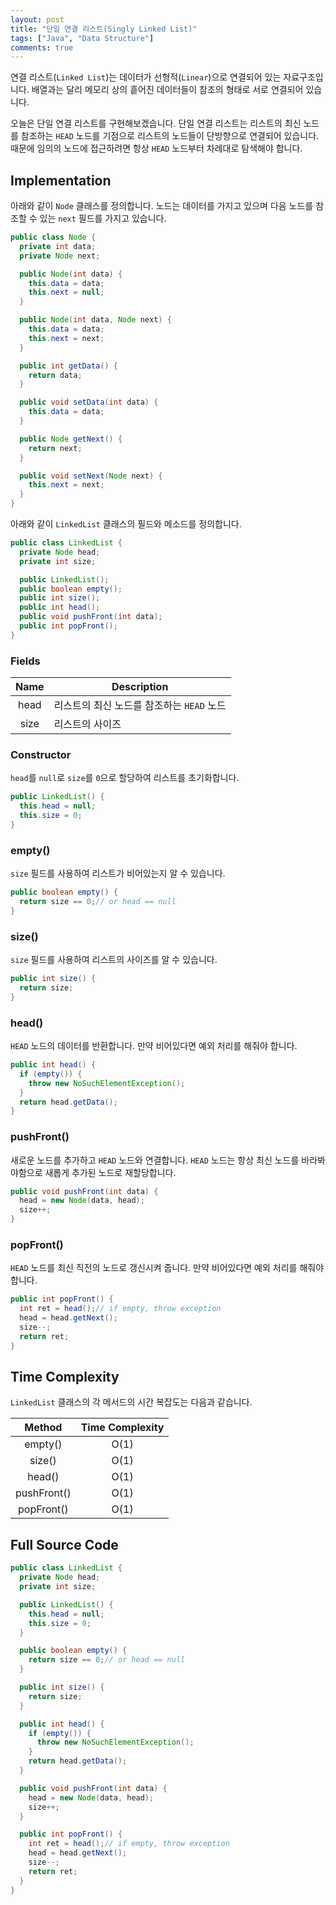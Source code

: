 ```yaml
---
layout: post
title: "단일 연결 리스트(Singly Linked List)"
tags: ["Java", "Data Structure"]
comments: true
---
```


연결 리스트(`Linked List`)는 데이터가 선형적(`Linear`)으로 연결되어 있는 자료구조입니다. 배열과는 달리 메모리 상의 흩어진 데이터들이 참조의 형태로 서로 연결되어 있습니다.

오늘은 단일 연결 리스트를 구현해보겠습니다. 단일 연결 리스트는 리스트의 최신 노드를 참조하는 `HEAD` 노드를 기점으로 리스트의 노드들이 단방향으로 연결되어 있습니다. 때문에 임의의 노드에 접근하려면 항상 `HEAD` 노드부터 차례대로 탐색해야 합니다.

## Implementation

아래와 같이 `Node` 클래스를 정의합니다. 노드는 데이터를 가지고 있으며 다음 노드를 참조할 수 있는 `next` 필드를 가지고 있습니다.

```java
public class Node {
  private int data;
  private Node next;

  public Node(int data) {
    this.data = data;
    this.next = null;
  }

  public Node(int data, Node next) {
    this.data = data;
    this.next = next;
  }

  public int getData() {
    return data;
  }

  public void setData(int data) {
    this.data = data;
  }

  public Node getNext() {
    return next;
  }

  public void setNext(Node next) {
    this.next = next;
  }
}
```

아래와 같이 `LinkedList` 클래스의 필드와 메소드를 정의합니다.

```java
public class LinkedList {
  private Node head;
  private int size;

  public LinkedList();
  public boolean empty();
  public int size();
  public int head();
  public void pushFront(int data);
  public int popFront();
}
```

### Fields

| Name | Description                               |
| :--: | ----------------------------------------- |
| head | 리스트의 최신 노드를 참조하는 `HEAD` 노드 |
| size | 리스트의 사이즈                           |

### Constructor

`head`를 `null`로 `size`를 `0`으로 할당하여 리스트를 초기화합니다.

```java
public LinkedList() {
  this.head = null;
  this.size = 0;
}
```

### empty()

`size` 필드를 사용하여 리스트가 비어있는지 알 수 있습니다.

```java
public boolean empty() {
  return size == 0;// or head == null
}
```

### size()

`size` 필드를 사용하여 리스트의 사이즈를 알 수 있습니다.

```java
public int size() {
  return size;
}
```

### head()

`HEAD` 노드의 데이터를 반환합니다. 만약 비어있다면 예외 처리를 해줘야 합니다.

```java
public int head() {
  if (empty()) {
    throw new NoSuchElementException();
  }
  return head.getData();
}
```

### pushFront()

새로운 노드를 추가하고 `HEAD` 노드와 연결합니다. `HEAD` 노드는 항상 최신 노드를 바라봐야함으로 새롭게 추가된 노드로 재할당합니다.

```java
public void pushFront(int data) {
  head = new Node(data, head);
  size++;
}
```

### popFront()

`HEAD` 노드를 최신 직전의 노드로 갱신시켜 줍니다. 만약 비어있다면 예외 처리를 해줘야 합니다.

```java
public int popFront() {
  int ret = head();// if empty, throw exception
  head = head.getNext();
  size--;
  return ret;
}
```

## Time Complexity

`LinkedList` 클래스의 각 메서드의 시간 복잡도는 다음과 같습니다.

|   Method    | Time Complexity |
| :---------: | :-------------: |
|   empty()   |      O(1)       |
|   size()    |      O(1)       |
|   head()    |      O(1)       |
| pushFront() |      O(1)       |
| popFront()  |      O(1)       |

## Full Source Code

```java
public class LinkedList {
  private Node head;
  private int size;

  public LinkedList() {
    this.head = null;
    this.size = 0;
  }

  public boolean empty() {
    return size == 0;// or head == null
  }

  public int size() {
    return size;
  }

  public int head() {
    if (empty()) {
      throw new NoSuchElementException();
    }
    return head.getData();
  }

  public void pushFront(int data) {
    head = new Node(data, head);
    size++;
  }

  public int popFront() {
    int ret = head();// if empty, throw exception
    head = head.getNext();
    size--;
    return ret;
  }
}
```
